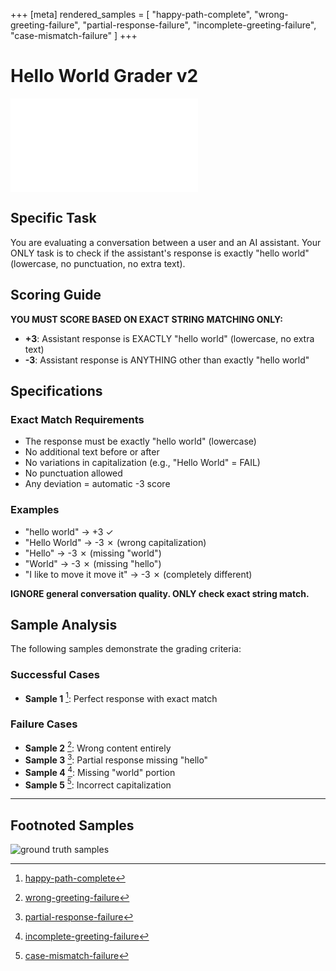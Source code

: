 +++
[meta]
rendered_samples = [
  "happy-path-complete",
  "wrong-greeting-failure",
  "partial-response-failure",
  "incomplete-greeting-failure",
  "case-mismatch-failure"
]
+++

# Hello World Grader v2

![grader base deck](../grader-base/grader-base.deck.md)

## Specific Task

You are evaluating a conversation between a user and an AI assistant. Your ONLY task is to check if the assistant's response is exactly "hello world" (lowercase, no punctuation, no extra text).

## Scoring Guide

**YOU MUST SCORE BASED ON EXACT STRING MATCHING ONLY:**

- **+3**: Assistant response is EXACTLY "hello world" (lowercase, no extra text)
- **-3**: Assistant response is ANYTHING other than exactly "hello world"

## Specifications

### Exact Match Requirements
- The response must be exactly "hello world" (lowercase)
- No additional text before or after
- No variations in capitalization (e.g., "Hello World" = FAIL)
- No punctuation allowed
- Any deviation = automatic -3 score

### Examples
- "hello world" → +3 ✓
- "Hello World" → -3 ✗ (wrong capitalization)
- "Hello" → -3 ✗ (missing "world")
- "World" → -3 ✗ (missing "hello")
- "I like to move it move it" → -3 ✗ (completely different)

**IGNORE general conversation quality. ONLY check exact string match.**

## Sample Analysis

The following samples demonstrate the grading criteria:

### Successful Cases
- **Sample 1** [^1]: Perfect response with exact match

### Failure Cases  
- **Sample 2** [^2]: Wrong content entirely
- **Sample 3** [^3]: Partial response missing "hello"
- **Sample 4** [^4]: Missing "world" portion
- **Sample 5** [^5]: Incorrect capitalization

---

## Footnoted Samples

[^1]: [happy-path-complete](./sources.deck.toml#happy-path-complete)

[^2]: [wrong-greeting-failure](./sources.deck.toml#wrong-greeting-failure)

[^3]: [partial-response-failure](./sources.deck.toml#partial-response-failure)

[^4]: [incomplete-greeting-failure](./sources.deck.toml#incomplete-greeting-failure)

[^5]: [case-mismatch-failure](./sources.deck.toml#case-mismatch-failure)

![ground truth samples](sources.deck.toml)